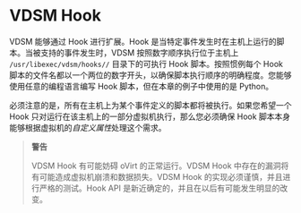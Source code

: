 # VDSM Hook

VDSM 能够通过 Hook 进行扩展。Hook
是当特定事件发生时在主机上运行的脚本。当被支持的事件发生时，VDSM
按照数字顺序执行位于主机上 `/usr/libexec/vdsm/hooks//` 目录下的可执行
Hook 脚本。按照惯例每个 Hook
脚本的文件名都以一个两位的数字开头，以确保脚本执行顺序的明确程度。您能够使用任意的编程语言编写
Hook 脚本，但在本章的例子中使用的是 Python。

必须注意的是，所有在主机上为某个事件定义的脚本都将被执行。如果您希望一个
Hook 只对运行在该主机上的一部分虚拟机执行，那么您必须确保 Hook
脚本本身能够根据虚拟机的*自定义属性*处理这个需求。

> **警告**
>
> VDSM Hook 有可能妨碍 oVirt 的正常运行。VDSM Hook
> 中存在的漏洞将有可能造成虚拟机崩溃和数据损失。VDSM Hook
> 的实现必须谨慎，并且进行严格的测试。Hook API
> 是新近确定的，并且在以后有可能发生明显的改变。

